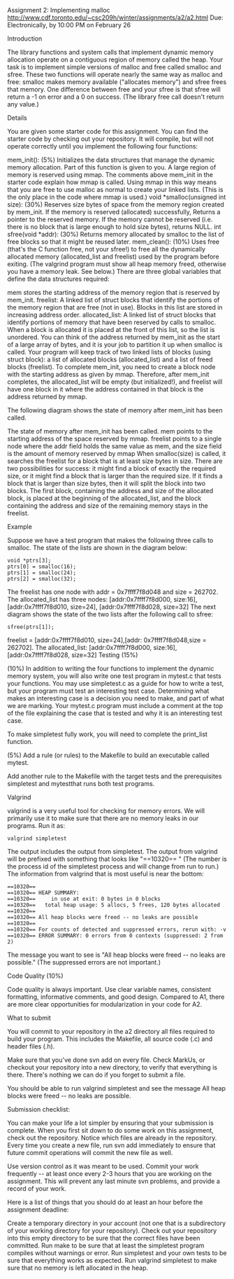 Assignment 2: Implementing malloc  http://www.cdf.toronto.edu/~csc209h/winter/assignments/a2/a2.html
Due: Electronically, by 10:00 PM on February 26

Introduction

The library functions and system calls that implement dynamic memory allocation operate on a contiguous region of memory called the heap. Your task is to implement simple versions of malloc and free called smalloc and sfree. These two functions will operate nearly the same way as malloc and free: smalloc makes memory available ("allocates memory") and sfree frees that memory. One difference between free and your sfree is that sfree will return a -1 on error and a 0 on success. (The library free call doesn't return any value.)

Details

You are given some starter code for this assignment. You can find the starter code by checking out your repository. It will compile, but will not operate correctly until you implement the following four functions:

mem_init(): (5%) Initializes the data structures that manage the dynamic memory allocation. Part of this function is given to you. A large region of memory is reserved using mmap. The comments above mem_init in the starter code explain how mmap is called. Using mmap in this way means that you are free to use malloc as normal to create your linked lists. (This is the only place in the code where mmap is used.)
void *smalloc(unsigned int size): (30%) Reserves size bytes of space from the memory region created by mem_init. If the memory is reserved (allocated) successfully, Returns a pointer to the reserved memory. If the memory cannot be reserved (i.e. there is no block that is large enough to hold size bytes), returns NULL.
int sfree(void *addr): (30%) Returns memory allocated by smalloc to the list of free blocks so that it might be reused later.
mem_clean(): (10%) Uses free (that's the C function free, not your sfree!) to free all the dynamically allocated memory (allocated_list and freelist) used by the program before exiting. (The valgrind program must show all heap memory freed, otherwise you have a memory leak. See below.)
There are three global variables that define the data structures required:

mem stores the starting address of the memory region that is reserved by mem_init.
freelist: A linked list of struct blocks that identify the portions of the memory region that are free (not in use). Blocks in this list are stored in increasing address order.
allocated_list: A linked list of struct blocks that identify portions of memory that have been reserved by calls to smalloc. When a block is allocated it is placed at the front of this list, so the list is unordered.
You can think of the address returned by mem_init as the start of a large array of bytes, and it is your job to partition it up when smalloc is called. Your program will keep track of two linked lists of blocks (using struct block): a list of allocated blocks (allocated_list) and a list of freed blocks (freelist). To complete mem_init, you need to create a block node with the starting address as given by mmap. Therefore, after mem_init completes, the allocated_list will be empty (but initialized!), and freelist will have one block in it where the address contained in that block is the address returned by mmap.

The following diagram shows the state of memory after mem_init has been called.

The state of memory after mem_init has been called.  mem points to the starting address of the space reserved by mmap.  freelist points to a single node where the addr field holds the same value as mem, and the size field is the amount of memory reserved by mmap
When smalloc(size) is called, it searches the freelist for a block that is at least size bytes in size. There are two possibilities for success: it might find a block of exactly the required size, or it might find a block that is larger than the required size. If it finds a block that is larger than size bytes, then it will split the block into two blocks. The first block, containing the address and size of the allocated block, is placed at the beginning of the allocated_list, and the block containing the address and size of the remaining memory stays in the freelist.

Example

Suppose we have a test program that makes the following three calls to smalloc. The state of the lists are shown in the diagram below:

    void *ptrs[3];
    ptrs[0] = smalloc(16);
    ptrs[1] = smalloc(24);
    ptrs[2] = smalloc(32);
The freelist has one node with addr = 0x7ffff7f8d048 and size = 262702.  The allocated_list has three nodes: [addr:0x7ffff7f8d000, size:16], [addr:0x7ffff7f8d010, size=24], [addr:0x7ffff7f8d028, size=32]
The next diagram shows the state of the two lists after the following call to sfree:

    sfree(ptrs[1]);
freelist = [addr:0x7ffff7f8d010, size=24],[addr: 0x7ffff7f8d048,size = 262702].  The allocated_list: [addr:0x7ffff7f8d000, size:16], [addr:0x7ffff7f8d028, size=32]
Testing (15%)

(10%) In addition to writing the four functions to implement the dynamic memory system, you will also write one test program in mytest.c that tests your functions. You may use simpletest.c as a guide for how to write a test, but your program must test an interesting test case. Determining what makes an interesting case is a decision you need to make, and part of what we are marking. Your mytest.c program must include a comment at the top of the file explaining the case that is tested and why it is an interesting test case.

To make simpletest fully work, you will need to complete the print_list function.

(5%) Add a rule (or rules) to the Makefile to build an executable called mytest.

Add another rule to the Makefile with the target tests and the prerequisites simpletest and mytestthat runs both test programs.

Valgrind

valgrind is a very useful tool for checking for memory errors. We will primarily use it to make sure that there are no memory leaks in our programs. Run it as:

    valgrind simpletest
The output includes the output from simpletest. The output from valgrind will be prefixed with something that looks like "==10320== " (The number is the process id of the simpletest process and will change from run to run.) The information from valgrind that is most useful is near the bottom:

    ==10320== 
    ==10320== HEAP SUMMARY:
    ==10320==     in use at exit: 0 bytes in 0 blocks
    ==10320==   total heap usage: 5 allocs, 5 frees, 120 bytes allocated
    ==10320== 
    ==10320== All heap blocks were freed -- no leaks are possible
    ==10320== 
    ==10320== For counts of detected and suppressed errors, rerun with: -v
    ==10320== ERROR SUMMARY: 0 errors from 0 contexts (suppressed: 2 from 2)
The message you want to see is "All heap blocks were freed -- no leaks are possible." (The suppressed errors are not important.)

Code Quality (10%)

Code quality is always important. Use clear variable names, consistent formatting, informative comments, and good design. Compared to A1, there are more clear opportunities for modularization in your code for A2.

What to submit

You will commit to your repository in the a2 directory all files required to build your program. This includes the Makefile, all source code (.c) and header files (.h).

Make sure that you've done svn add on every file. Check MarkUs, or checkout your repository into a new directory, to verify that everything is there. There's nothing we can do if you forget to submit a file.

You should be able to run valgrind simpletest and see the message All heap blocks were freed -- no leaks are possible.

Submission checklist:

You can make your life a lot simpler by ensuring that your submission is complete. When you first sit down to do some work on this assignment, check out the repository. Notice which files are already in the repository. Every time you create a new file, run svn add immediately to ensure that future commit operations will commit the new file as well.

Use version control as it was meant to be used. Commit your work frequently -- at least once every 2-3 hours that you are working on the assignment. This will prevent any last minute svn problems, and provide a record of your work.

Here is a list of things that you should do at least an hour before the assignment deadline:

Create a temporary directory in your account (not one that is a subdirectory of your working directory for your repository).
Check out your repository into this empty directory to be sure that the correct files have been committed.
Run make to be sure that at least the simpletest program compiles without warnings or error.
Run simpletest and your own tests to be sure that everything works as expected.
Run valgrind simpletest to make sure that no memory is left allocated in the heap.
